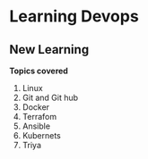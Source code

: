 # Learning Devops
## New Learning
**Topics covered**
1. Linux 
2. Git and Git hub
3. Docker
4. Terrafom
5. Ansible
6. Kubernets
7. Triya


